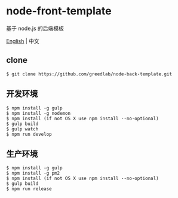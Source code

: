 # node-front-template

基于 node.js 的后端模板

[English](README.md) | 中文

## clone

```
$ git clone https://github.com/greedlab/node-back-template.git
```

## 开发环境

```
$ npm install -g gulp
$ npm install -g nodemon
$ npm install (if not OS X use npm install --no-optional)
$ gulp build
$ gulp watch
$ npm run develop
```

## 生产环境

```
$ npm install -g gulp
$ npm install -g pm2
$ npm install (if not OS X use npm install --no-optional)
$ gulp build
$ npm run release
```

